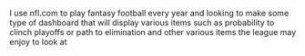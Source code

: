 I use nfl.com to play fantasy football every year and looking to make some type of dashboard that will display various items such as probability to clinch playoffs or path to elimination and other various items the league may enjoy to look at
